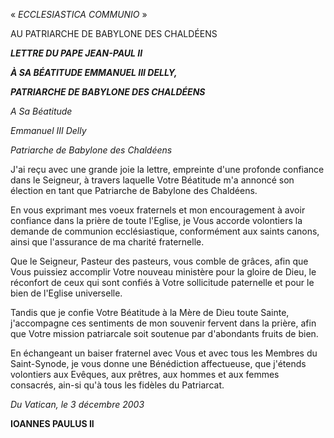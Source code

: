« *ECCLESIASTICA COMMUNIO* »

AU PATRIARCHE DE BABYLONE DES CHALDÉENS

***LETTRE DU PAPE JEAN-PAUL II***

***À SA BÉATITUDE EMMANUEL III DELLY,***

***PATRIARCHE DE BABYLONE DES CHALDÉENS***

*A Sa Béatitude*

*Emmanuel III Delly*

*Patriarche de Babylone des Chaldéens*

J'ai reçu avec une grande joie la lettre, empreinte d'une profonde confiance dans le Seigneur, à travers laquelle Votre Béatitude m'a annoncé son élection en tant que Patriarche de Babylone des Chaldéens.

En vous exprimant mes voeux fraternels et mon encouragement à avoir confiance dans la prière de toute l'Eglise, je Vous accorde volontiers la demande de communion ecclésiastique, conformément aux saints canons, ainsi que l'assurance de ma charité fraternelle.

Que le Seigneur, Pasteur des pasteurs, vous comble de grâces, afin que Vous puissiez accomplir Votre nouveau ministère pour la gloire de Dieu, le réconfort de ceux qui sont confiés à Votre sollicitude paternelle et pour le bien de l'Eglise universelle.

Tandis que je confie Votre Béatitude à la Mère de Dieu toute Sainte, j'accompagne ces sentiments de mon souvenir fervent dans la prière, afin que Votre mission patriarcale soit soutenue par d'abondants fruits de bien.

En échangeant un baiser fraternel avec Vous et avec tous les Membres du Saint-Synode, je vous donne une Bénédiction affectueuse, que j'étends volontiers aux Evêques, aux prêtres, aux hommes et aux femmes consacrés, ain-si qu'à tous les fidèles du Patriarcat.

*Du Vatican, le 3 décembre 2003*

**IOANNES PAULUS II**